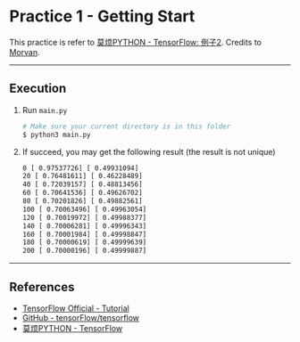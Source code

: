 # Practice 1 - Getting Start

This practice is refer to [莫烦PYTHON - TensorFlow: 例子2](https://morvanzhou.github.io/tutorials/machine-learning/tensorflow/2-2-example2/). Credits to [Morvan](https://github.com/MorvanZhou).

---
## Execution

1. Run `main.py`
    ```bash
    # Make sure your current directory is in this folder
    $ python3 main.py
    ```
2. If succeed, you may get the following result (the result is not unique)
    ```bash
    0 [ 0.97537726] [ 0.49931094]
    20 [ 0.76481611] [ 0.46228489]
    40 [ 0.72039157] [ 0.48813456]
    60 [ 0.70641536] [ 0.49626702]
    80 [ 0.70201826] [ 0.49882561]
    100 [ 0.70063496] [ 0.49963054]
    120 [ 0.70019972] [ 0.49988377]
    140 [ 0.70006281] [ 0.49996343]
    160 [ 0.70001984] [ 0.49998847]
    180 [ 0.70000619] [ 0.49999639]
    200 [ 0.70000196] [ 0.49999887]
    ```

---
## References

* [TensorFlow Official - Tutorial](https://www.tensorflow.org/tutorials/)
* [GitHub - tensorFlow/tensorflow](https://github.com/tensorflow/tensorflow)
* [莫烦PYTHON - TensorFlow](https://morvanzhou.github.io/tutorials/machine-learning/tensorflow)